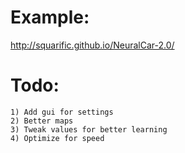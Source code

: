 Example:
========

http://squarific.github.io/NeuralCar-2.0/

Todo:
=====

	1) Add gui for settings
	2) Better maps
	3) Tweak values for better learning
	4) Optimize for speed